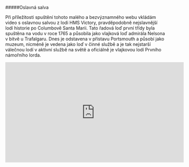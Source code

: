 #####Oslavná salva

Při příležitosti spuštění tohoto malého a bezvýznamného webu vkládám video s oslavnou salvou z lodi HMS Victory,
pravděpodobně nejslavnější lodí historie po Columbově Santa Marii. Tato řadová loď první třídy byla spuštěna na
vodu v roce 1765 a působila jako vlajková loď admirála Nelsona v bitvě u Trafalgaru. Dnes je odstavena v přístavu
Portsmouth a působí jako muzeum, nicméně je vedena jako loď v činné službě a je tak nejstarší válečnou lodí v aktivní
službě na světě a oficiálně je vlajkovou lodí Prvního námořního lorda.

<iframe width="560" height="315" src="https://www.youtube.com/embed/i0KE-Vo0I0E?rel=0" frameborder="0" allowfullscreen></iframe>
